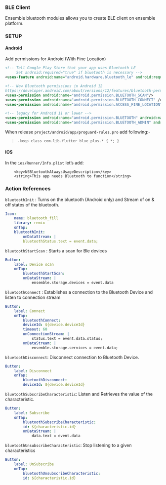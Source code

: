 ### BLE Client

Ensemble bluetooth modules allows you to create BLE client on ensemble platform. 


### SETUP

#### Android
Add permissions for Android (With Fine Location)
```xml
<!-- Tell Google Play Store that your app uses Bluetooth LE
     Set android:required="true" if bluetooth is necessary -->
<uses-feature android:name="android.hardware.bluetooth_le" android:required="false" />

<!-- New Bluetooth permissions in Android 12
https://developer.android.com/about/versions/12/features/bluetooth-permissions -->
<uses-permission android:name="android.permission.BLUETOOTH_SCAN"/>
<uses-permission android:name="android.permission.BLUETOOTH_CONNECT" />
<uses-permission android:name="android.permission.ACCESS_FINE_LOCATION" />

<!-- legacy for Android 11 or lower -->
<uses-permission android:name="android.permission.BLUETOOTH" android:maxSdkVersion="30" />
<uses-permission android:name="android.permission.BLUETOOTH_ADMIN" android:maxSdkVersion="30" />

```

When release `project/android/app/proguard-rules.pro` add following:-

> `-keep class com.lib.flutter_blue_plus.* { *; }`


#### IOS

In the `ios/Runner/Info.plist` let’s add:
```plist
    <key>NSBluetoothAlwaysUsageDescription</key>
    <string>This app needs Bluetooth to function</string>
```


### Action References

`bluetoothInit` : Turns on the bluetooth (Android only) and Stream of on & off states of the bluetooth.
```yaml
Icon:
    name: bluetooth_fill
    library: remix
    onTap:
    bluetoothInit:
        onDataStream: |
        bluetoothStatus.text = event.data;
```
`bluetoothStartScan` : Starts a scan for Ble devices
```yaml
Button:
    label: Device scan
    onTap:
        bluetoothStartScan:
        onDataStream: |
            ensemble.storage.devices = event.data
```

`bluetoothConnect` : Establishes a connection to the Bluetooth Device and listen to connection stream
```yaml
Button:
    label: Connect
    onTap: 
        bluetoothConnect:
        deviceId: ${device.deviceId}
        timeout: 60
        onConnectionStream: |
            status.text = event.data.status;
        onDataStream: |
            ensemble.storage.services = event.data;
```

`bluetoothDisconnect`: Disconnect connection to Bluetooth Device.
```yaml
Button:
    label: Disconnect
    onTap: 
        bluetoothDisconnect:
        deviceId: ${device.deviceId}
```

`bluetoothSubscribeCharacteristic`: Listen and Retrieves the value of the characteristic.
```yaml
Button:
    label: Subscribe
    onTap:  
        bluetoothSubscribeCharacteristic:
        id: ${characteristic.id}
        onDataStream: |
            data.text = event.data
```
`bluetoothUnsubscribeCharacteristic`: Stop listening to a given characteristics
```yaml
Button:
    label: UnSubscribe
    onTap:  
        bluetoothUnsubscribeCharacteristic:
        id: ${characteristic.id}
```

